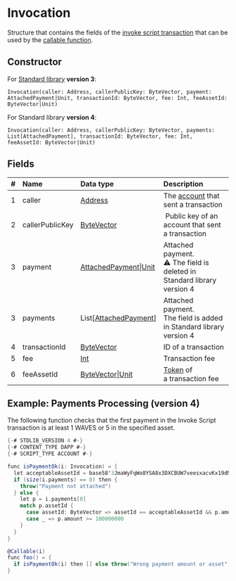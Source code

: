 # Invocation

Structure that contains the fields of the [invoke script transaction](/en/blockchain/transaction-type/invoke-script-transaction) that can be used by the [callable function](/en/ride/v5/functions/callable-function).

## Constructor

For [Standard library](/en/ride/script/standard-library) **version 3**:

```ride
Invocation(caller: Address, callerPublicKey: ByteVector, payment: AttachedPayment|Unit, transactionId: ByteVector, fee: Int, feeAssetId: ByteVector|Unit)
```

For Standard library **version 4**:

```ride
Invocation(caller: Address, callerPublicKey: ByteVector, payments: List[AttachedPayment], transactionId: ByteVector, fee: Int, feeAssetId: ByteVector|Unit)
```

## Fields

|   #   | Name | Data type | Description |
| :--- | :--- | :--- | :--- |
| 1 | caller | [Address](/en/ride/v5/structures/common-structures/address) |  The [account](/en/blockchain/account/) that sent a transaction |
| 2 | callerPublicKey | [ByteVector](/en/ride/v5/data-types/byte-vector) | Public key of an account that sent a transaction |
| 3 | payment | [AttachedPayment](/en/ride/v5/structures/common-structures/attached-payment)&#124;[Unit](/en/ride/v5/data-types/unit) | Attached payment.<br>:warning: The field is deleted in Standard library version 4 |
| 3 | payments | List[[AttachedPayment](/en/ride/v5/structures/common-structures/attached-payment)] | Attached payment.<br>The field is added in Standard library version 4 |
| 4 | transactionId | [ByteVector](/en/ride/v5/data-types/byte-vector) | ID of a transaction |
| 5 | fee | [Int](/en/ride/v5/data-types/int) | Transaction fee |
| 6 | feeAssetId | [ByteVector](/en/ride/v5/data-types/byte-vector)&#124;[Unit](/en/ride/v5/data-types/unit) | [Token](/en/blockchain/token/) of a transaction fee |

## Example: Payments Processing (version 4)

The following function checks that the first payment in the Invoke Script transaction is at least 1 WAVES or 5 in the specified asset.

```scala
{-# STDLIB_VERSION 4 #-}
{-# CONTENT_TYPE DAPP #-}
{-# SCRIPT_TYPE ACCOUNT #-}

func isPaymentOk(i: Invocation) = {
  let acceptableAssetId = base58'3JmaWyFqWo8YSA8x3DXCBUW7veesxacvKx19dMv7wTMg'
  if (size(i.payments) == 0) then {
    throw("Payment not attached")
  } else {
    let p = i.payments[0]
    match p.assetId {
      case assetId: ByteVector => assetId == acceptableAssetId && p.amount >= 500000000
      case _ => p.amount >= 100000000
    }
  }
}

@Callable(i)
func foo() = {
  if isPaymentOk(i) then [] else throw("Wrong payment amount or asset")
}
```